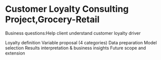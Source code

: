 # Customer Loyalty Consulting Project,Grocery-Retail
Business questions:Help client understand customer loyalty driver

Loyalty definition
Variable proposal (4 categories)
Data preparation
Model selection
Results interpretation & business insights
Future scope and extension
